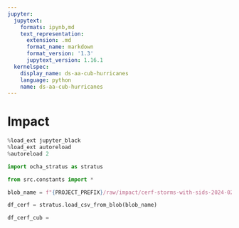 ```yaml
---
jupyter:
  jupytext:
    formats: ipynb,md
    text_representation:
      extension: .md
      format_name: markdown
      format_version: '1.3'
      jupytext_version: 1.16.1
  kernelspec:
    display_name: ds-aa-cub-hurricanes
    language: python
    name: ds-aa-cub-hurricanes
---
```


# Impact

```python
%load_ext jupyter_black
%load_ext autoreload
%autoreload 2
```

```python
import ocha_stratus as stratus

from src.constants import *
```

```python
blob_name = f"{PROJECT_PREFIX}/raw/impact/cerf-storms-with-sids-2024-02-27.csv"
```

```python
df_cerf = stratus.load_csv_from_blob(blob_name)
```

```python
df_cerf_cub =
```
